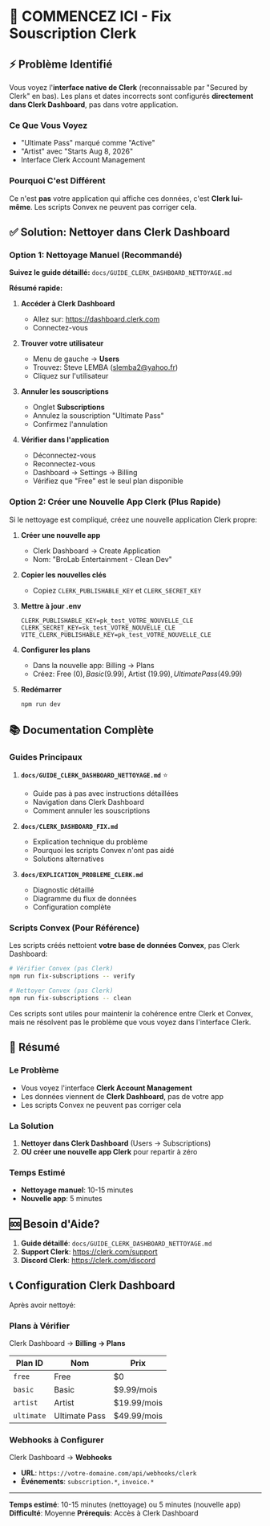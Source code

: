 # 🚀 COMMENCEZ ICI - Fix Souscription Clerk

## ⚡ Problème Identifié

Vous voyez l'**interface native de Clerk** (reconnaissable par "Secured by Clerk" en bas). Les plans et dates incorrects sont configurés **directement dans Clerk Dashboard**, pas dans votre application.

### Ce Que Vous Voyez

- "Ultimate Pass" marqué comme "Active"
- "Artist" avec "Starts Aug 8, 2026"
- Interface Clerk Account Management

### Pourquoi C'est Différent

Ce n'est **pas** votre application qui affiche ces données, c'est **Clerk lui-même**. Les scripts Convex ne peuvent pas corriger cela.

## ✅ Solution: Nettoyer dans Clerk Dashboard

### Option 1: Nettoyage Manuel (Recommandé)

**Suivez le guide détaillé:** `docs/GUIDE_CLERK_DASHBOARD_NETTOYAGE.md`

**Résumé rapide:**

1. **Accéder à Clerk Dashboard**
   - Allez sur: https://dashboard.clerk.com
   - Connectez-vous

2. **Trouver votre utilisateur**
   - Menu de gauche → **Users**
   - Trouvez: Steve LEMBA (slemba2@yahoo.fr)
   - Cliquez sur l'utilisateur

3. **Annuler les souscriptions**
   - Onglet **Subscriptions**
   - Annulez la souscription "Ultimate Pass"
   - Confirmez l'annulation

4. **Vérifier dans l'application**
   - Déconnectez-vous
   - Reconnectez-vous
   - Dashboard → Settings → Billing
   - Vérifiez que "Free" est le seul plan disponible

### Option 2: Créer une Nouvelle App Clerk (Plus Rapide)

Si le nettoyage est compliqué, créez une nouvelle application Clerk propre:

1. **Créer une nouvelle app**
   - Clerk Dashboard → Create Application
   - Nom: "BroLab Entertainment - Clean Dev"

2. **Copier les nouvelles clés**
   - Copiez `CLERK_PUBLISHABLE_KEY` et `CLERK_SECRET_KEY`

3. **Mettre à jour .env**

   ```env
   CLERK_PUBLISHABLE_KEY=pk_test_VOTRE_NOUVELLE_CLE
   CLERK_SECRET_KEY=sk_test_VOTRE_NOUVELLE_CLE
   VITE_CLERK_PUBLISHABLE_KEY=pk_test_VOTRE_NOUVELLE_CLE
   ```

4. **Configurer les plans**
   - Dans la nouvelle app: Billing → Plans
   - Créez: Free ($0), Basic ($9.99), Artist ($19.99), Ultimate Pass ($49.99)

5. **Redémarrer**
   ```bash
   npm run dev
   ```

## 📚 Documentation Complète

### Guides Principaux

1. **`docs/GUIDE_CLERK_DASHBOARD_NETTOYAGE.md`** ⭐
   - Guide pas à pas avec instructions détaillées
   - Navigation dans Clerk Dashboard
   - Comment annuler les souscriptions

2. **`docs/CLERK_DASHBOARD_FIX.md`**
   - Explication technique du problème
   - Pourquoi les scripts Convex n'ont pas aidé
   - Solutions alternatives

3. **`docs/EXPLICATION_PROBLEME_CLERK.md`**
   - Diagnostic détaillé
   - Diagramme du flux de données
   - Configuration complète

### Scripts Convex (Pour Référence)

Les scripts créés nettoient **votre base de données Convex**, pas Clerk Dashboard:

```bash
# Vérifier Convex (pas Clerk)
npm run fix-subscriptions -- verify

# Nettoyer Convex (pas Clerk)
npm run fix-subscriptions -- clean
```

Ces scripts sont utiles pour maintenir la cohérence entre Clerk et Convex, mais ne résolvent pas le problème que vous voyez dans l'interface Clerk.

## 🎯 Résumé

### Le Problème

- Vous voyez l'interface **Clerk Account Management**
- Les données viennent de **Clerk Dashboard**, pas de votre app
- Les scripts Convex ne peuvent pas corriger cela

### La Solution

1. **Nettoyer dans Clerk Dashboard** (Users → Subscriptions)
2. **OU créer une nouvelle app Clerk** pour repartir à zéro

### Temps Estimé

- **Nettoyage manuel**: 10-15 minutes
- **Nouvelle app**: 5 minutes

## 🆘 Besoin d'Aide?

1. **Guide détaillé**: `docs/GUIDE_CLERK_DASHBOARD_NETTOYAGE.md`
2. **Support Clerk**: https://clerk.com/support
3. **Discord Clerk**: https://clerk.com/discord

## 📞 Configuration Clerk Dashboard

Après avoir nettoyé:

### Plans à Vérifier

Clerk Dashboard → **Billing → Plans**

| Plan ID    | Nom           | Prix        |
| ---------- | ------------- | ----------- |
| `free`     | Free          | $0          |
| `basic`    | Basic         | $9.99/mois  |
| `artist`   | Artist        | $19.99/mois |
| `ultimate` | Ultimate Pass | $49.99/mois |

### Webhooks à Configurer

Clerk Dashboard → **Webhooks**

- **URL**: `https://votre-domaine.com/api/webhooks/clerk`
- **Événements**: `subscription.*`, `invoice.*`

---

**Temps estimé**: 10-15 minutes (nettoyage) ou 5 minutes (nouvelle app)
**Difficulté**: Moyenne
**Prérequis**: Accès à Clerk Dashboard
